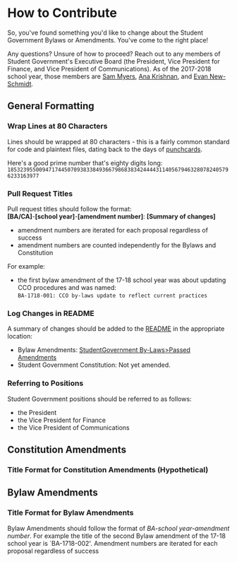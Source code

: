 # How to Contribute

So, you've found something you'd like to change about the Student Government Bylaws or Amendments. You've come to the right place!

Any questions? Unsure of how to proceed? Reach out to any members of Student Government's Executive Board (the President, Vice President for Finance, and Vice President of Communications).
As of the 2017-2018 school year, those members are [Sam Myers](https://github.com/sammyers), [Ana Krishnan](https://github.com/askrishnan), and [Evan New-Schmidt](https://github.com/newsch).

## General Formatting

### Wrap Lines at 80 Characters

Lines should be wrapped at 80 characters - this is a fairly common standard for code and plaintext files, dating back to the days of [punchcards](https://softwareengineering.stackexchange.com/questions/148677/why-is-80-characters-the-standard-limit-for-code-width#148678).

Here's a good prime number that's eighty digits long:  
`18532395500947174450709383384936679868383424444311405679463280782405796233163977`

### Pull Request Titles

Pull request titles should follow the format:  
**[BA/CA]**-**[school year]**-**[amendment number]**: **[Summary of changes]**

- amendment numbers are iterated for each proposal regardless of success
- amendment numbers are counted independently for the Bylaws and Constitution

For example:

- the first bylaw amendment of the 17-18 school year was about updating CCO procedures and was named:  
  `BA-1718-001: CCO by-laws update to reflect current practices`

### Log Changes in README

A summary of changes should be added to the [README](README.md) in the appropriate location:
- Bylaw Amendments: [StudentGovernment By-Laws>Passed Amendments](https://github.com/olin/studentgovernment#passed-amendments)
- Student Government Constitution: Not yet amended.

### Referring to Positions

Student Government positions should be referred to as follows:

- the President
- the Vice President for Finance
- the Vice President of Communications

## Constitution Amendments

### Title Format for Constitution Amendments (Hypothetical)

## Bylaw Amendments

### Title Format for Bylaw Amendments

Bylaw Amendments should follow the format of _BA-*school year*-*amendment number*_.
For example the title of the second Bylaw amendment of the 17-18 school year is `BA-1718-002'. Amendment numbers are iterated for each proposal regardless of success

